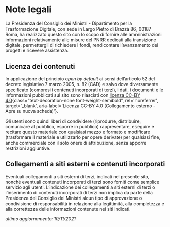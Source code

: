 # Note legali

La Presidenza del Consiglio dei Ministri - Dipartimento per la Trasformazione Digitale, con sede in Largo Pietro di Brazzà 86, 00187 Roma, ha realizzato questo sito con lo scopo di fornire alle amministrazioni informazioni relativamente alle misure del PNRR dedicati alla transizione digitale, permettergli di richiedere i fondi, rendicontare l’avanzamento dei progetti e ricevere assistenza.

## **Licenza dei contenuti**
In applicazione del principio *open by default* ai sensi dell’articolo 52 del decreto legislativo 7 marzo 2005, n. 82 (CAD) e salvo dove diversamente specificato (compresi i contenuti incorporati di terzi), i dati, i documenti e le informazioni pubblicati sul sito sono rilasciati con [licenza CC-BY 4.0](https://creativecommons.org/licenses/by/4.0/legalcode.it){class="text-decoration-none font-weight-semibold", rel='noreferrer', target='\_blank', aria-label='Licenza CC-BY 4.0 (Collegamento esterno - Apre su nuova scheda)'}.

Gli utenti sono quindi liberi di condividere (riprodurre, distribuire, comunicare al pubblico, esporre in pubblico) rappresentare, eseguire e recitare questo materiale con qualsiasi mezzo e formato e modificare (trasformare il materiale e utilizzarlo per opere derivate) per qualsiasi fine, anche commerciale con il solo onere di attribuzione, senza apporre restrizioni aggiuntive.

## **Collegamenti a siti esterni e contenuti incorporati**
Eventuali collegamenti a siti esterni di terzi, indicati nel presente sito, nonché eventuali contenuti incorporati di terzi sono forniti come semplice servizio agli utenti. L’indicazione dei collegamenti a siti esterni di terzi o l’inserimento di contenuti incorporati di terzi non implica da parte della Presidenza del Consiglio dei Ministri alcun tipo di approvazione o condivisione di responsabilità in relazione alla legittimità, alla completezza e alla correttezza delle informazioni contenute nei siti indicati.

<p class="text-right"><em>ultimo aggiornamento: 10/11/2021</em></p>
